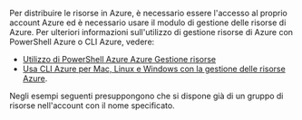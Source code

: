 
Per distribuire le risorse in Azure, è necessario essere l'accesso al proprio account Azure ed è necessario usare il modulo di gestione delle risorse di Azure. Per ulteriori informazioni sull'utilizzo di gestione risorse di Azure con PowerShell Azure o CLI Azure, vedere:

- [Utilizzo di PowerShell Azure Azure Gestione risorse](../articles/powershell-azure-resource-manager.md)
- [Usa CLI Azure per Mac, Linux e Windows con la gestione delle risorse Azure](../articles/xplat-cli-azure-resource-manager.md).

Negli esempi seguenti presuppongono che si dispone già di un gruppo di risorse nell'account con il nome specificato. 
